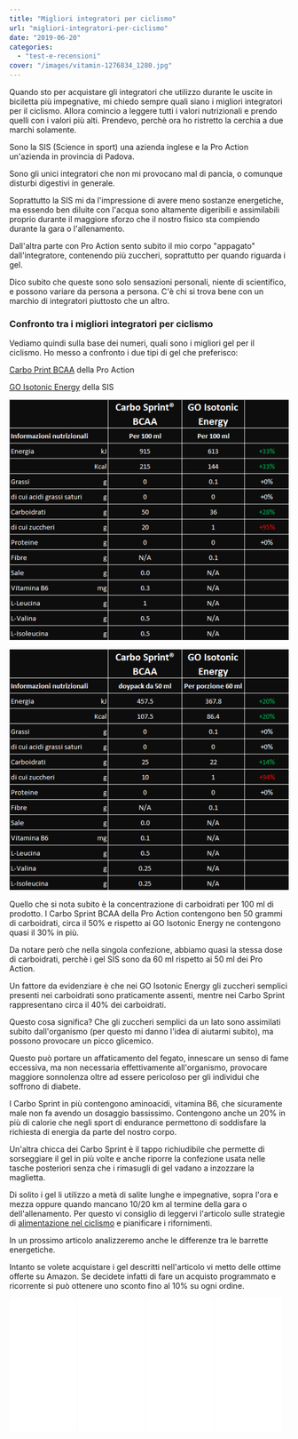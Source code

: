 ```yaml
---
title: "Migliori integratori per ciclismo"
url: "migliori-integratori-per-ciclismo"
date: "2019-06-20"
categories: 
  - "test-e-recensioni"
cover: "/images/vitamin-1276834_1280.jpg"
---
```


Quando sto per acquistare gli integratori che utilizzo durante le uscite in biciletta più impegnative, mi chiedo sempre quali siano i migliori integratori per il ciclismo. Allora comincio a leggere tutti i valori nutrizionali e prendo quelli con i valori più alti. Prendevo, perchè ora ho ristretto la cerchia a due marchi solamente.

Sono la SIS (Science in sport) una azienda inglese e la Pro Action un'azienda in provincia di Padova.

Sono gli unici integratori che non mi provocano mal di pancia, o comunque disturbi digestivi in generale.

Soprattutto la SIS mi da l'impressione di avere meno sostanze energetiche, ma essendo ben diluite con l'acqua sono altamente digeribili e assimilabili proprio durante il maggiore sforzo che il nostro fisico sta compiendo durante la gara o l'allenamento.

Dall'altra parte con Pro Action sento subito il mio corpo "appagato" dall'integratore, contenendo più zuccheri, soprattutto per quando riguarda i gel.

Dico subito che queste sono solo sensazioni personali, niente di scientifico, e possono variare da persona a persona. C'è chi si trova bene con un marchio di integratori piuttosto che un altro.

### Confronto tra i migliori integratori per ciclismo

Vediamo quindi sulla base dei numeri, quali sono i migliori gel per il ciclismo. Ho messo a confronto i due tipi di gel che preferisco:

[Carbo Print BCAA](https://amzn.to/2WQSdea) della Pro Action

[GO Isotonic Energy](https://amzn.to/2WURybF) della SIS

![migliori integratori per ciclismo](images/image.png)

![migliori integratori per ciclismo](images/image-1.png)

Quello che si nota subito è la concentrazione di carboidrati per 100 ml di prodotto. I Carbo Sprint BCAA della Pro Action contengono ben 50 grammi di carboidrati, circa il 50% e rispetto ai GO Isotonic Energy ne contengono quasi il 30% in più.

Da notare però che nella singola confezione, abbiamo quasi la stessa dose di carboidrati, perchè i gel SIS sono da 60 ml rispetto ai 50 ml dei Pro Action.

Un fattore da evidenziare è che nei GO Isotonic Energy gli zuccheri semplici presenti nei carboidrati sono praticamente assenti, mentre nei Carbo Sprint rappresentano circa il 40% dei carboidrati.

Questo cosa significa? Che gli zuccheri semplici da un lato sono assimilati subito dall'organismo (per questo mi danno l'idea di aiutarmi subito), ma possono provocare un picco glicemico.

Questo può portare un affaticamento del fegato, innescare un senso di fame eccessiva, ma non necessaria effettivamente all'organismo, provocare maggiore sonnolenza oltre ad essere pericoloso per gli individui che soffrono di diabete.

I Carbo Sprint in più contengono aminoacidi, vitamina B6, che sicuramente male non fa avendo un dosaggio bassissimo. Contengono anche un 20% in più di calorie che negli sport di endurance permettono di soddisfare la richiesta di energia da parte del nostro corpo.

Un'altra chicca dei Carbo Sprint è il tappo richiudibile che permette di sorseggiare il gel in più volte e anche riporre la confezione usata nelle tasche posteriori senza che i rimasugli di gel vadano a inzozzare la maglietta.

Di solito i gel li utilizzo a metà di salite lunghe e impegnative, sopra l'ora e mezza oppure quando mancano 10/20 km al termine della gara o dell'allenamento. Per questo vi consiglio di leggervi l'articolo sulle strategie di [alimentazione nel ciclismo](https://alexdelli.it/alimentazione-ciclismo-per-gare-o-allenamenti/) e pianificare i rifornimenti.

In un prossimo articolo analizzeremo anche le differenze tra le barrette energetiche.

Intanto se volete acquistare i gel descritti nell'articolo vi metto delle ottime offerte su Amazon. Se decidete infatti di fare un acquisto programmato e ricorrente si può ottenere uno sconto fino al 10% su ogni ordine.

<iframe style="width:120px;height:240px;" marginwidth="0" marginheight="0" scrolling="no" frameborder="0" src="//rcm-eu.amazon-adsystem.com/e/cm?lt1=_blank&amp;bc1=FFFFFF&amp;IS2=1&amp;bg1=FFFFFF&amp;fc1=000000&amp;lc1=0000FF&amp;t=alexdelli04-21&amp;language=it_IT&amp;o=29&amp;p=8&amp;l=as4&amp;m=amazon&amp;f=ifr&amp;ref=as_ss_li_til&amp;asins=B00GNWWTYO&amp;linkId=ea84933977555ac4abdcd4d9dc3d1612"></iframe>

<iframe style="width:120px;height:240px;" marginwidth="0" marginheight="0" scrolling="no" frameborder="0" src="//rcm-eu.amazon-adsystem.com/e/cm?lt1=_blank&amp;bc1=FFFFFF&amp;IS2=1&amp;bg1=FFFFFF&amp;fc1=000000&amp;lc1=0000FF&amp;t=alexdelli04-21&amp;language=it_IT&amp;o=29&amp;p=8&amp;l=as4&amp;m=amazon&amp;f=ifr&amp;ref=as_ss_li_til&amp;asins=B07CX6XN87&amp;linkId=ef38ecec023c37c528f7cb20174ed2b8"></iframe>

<iframe style="width:120px;height:240px;" marginwidth="0" marginheight="0" scrolling="no" frameborder="0" src="//rcm-eu.amazon-adsystem.com/e/cm?lt1=_blank&amp;bc1=FFFFFF&amp;IS2=1&amp;bg1=FFFFFF&amp;fc1=000000&amp;lc1=0000FF&amp;t=alexdelli04-21&amp;language=it_IT&amp;o=29&amp;p=8&amp;l=as4&amp;m=amazon&amp;f=ifr&amp;ref=as_ss_li_til&amp;asins=B004GHXKC8&amp;linkId=d63af945a9e1426109999c8078fc4f20"></iframe>

<iframe style="width:120px;height:240px;" marginwidth="0" marginheight="0" scrolling="no" frameborder="0" src="//rcm-eu.amazon-adsystem.com/e/cm?lt1=_blank&amp;bc1=FFFFFF&amp;IS2=1&amp;bg1=FFFFFF&amp;fc1=000000&amp;lc1=0000FF&amp;t=alexdelli04-21&amp;language=it_IT&amp;o=29&amp;p=8&amp;l=as4&amp;m=amazon&amp;f=ifr&amp;ref=as_ss_li_til&amp;asins=B00G6RM4QE&amp;linkId=6d4af8fcd8e8fb430acb6507f9f05ce5"></iframe>
